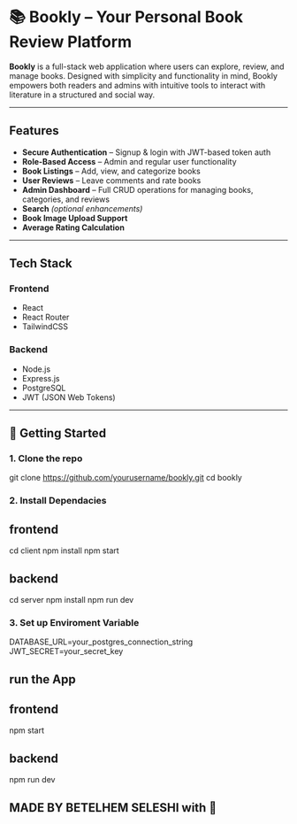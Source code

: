# 📚 Bookly – Your Personal Book Review Platform

**Bookly** is a full-stack web application where users can explore, review, and manage books. Designed with simplicity and functionality in mind, Bookly empowers both readers and admins with intuitive tools to interact with literature in a structured and social way.

---
## Features

-  **Secure Authentication** – Signup & login with JWT-based token auth
-  **Role-Based Access** – Admin and regular user functionality
-  **Book Listings** – Add, view, and categorize books
-  **User Reviews** – Leave comments and rate books
-  **Admin Dashboard** – Full CRUD operations for managing books, categories, and reviews
-  **Search** *(optional enhancements)*
- **Book Image Upload Support**
- **Average Rating Calculation**

---

##  Tech Stack

### Frontend
- React
- React Router
- TailwindCSS

### Backend
- Node.js
- Express.js
- PostgreSQL
- JWT (JSON Web Tokens)

---

## 🚀 Getting Started

### 1. Clone the repo


git clone https://github.com/yourusername/bookly.git
cd bookly


### 2. Install Dependacies 

## frontend
cd client
npm install
npm start

## backend
cd server
npm install
npm run dev


### 3. Set up Enviroment Variable
DATABASE_URL=your_postgres_connection_string
JWT_SECRET=your_secret_key

## run the App

## frontend

npm start

## backend

npm run dev


## MADE BY BETELHEM SELESHI with 💖